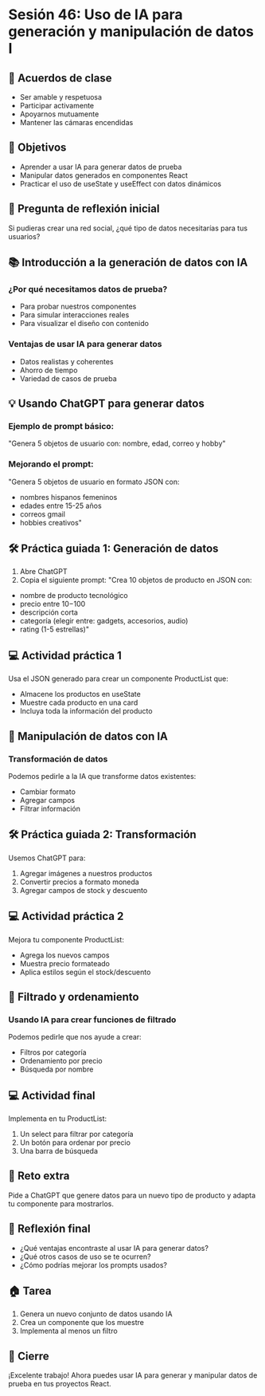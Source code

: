# Sesión 46: Uso de IA para generación y manipulación de datos I

## 🤝 Acuerdos de clase
- Ser amable y respetuosa
- Participar activamente
- Apoyarnos mutuamente
- Mantener las cámaras encendidas

## 🎯 Objetivos
- Aprender a usar IA para generar datos de prueba
- Manipular datos generados en componentes React
- Practicar el uso de useState y useEffect con datos dinámicos

## 🤔 Pregunta de reflexión inicial
Si pudieras crear una red social, ¿qué tipo de datos necesitarías para tus usuarios?

## 📚 Introducción a la generación de datos con IA

### ¿Por qué necesitamos datos de prueba?
- Para probar nuestros componentes
- Para simular interacciones reales
- Para visualizar el diseño con contenido

### Ventajas de usar IA para generar datos
- Datos realistas y coherentes
- Ahorro de tiempo
- Variedad de casos de prueba

## 💡 Usando ChatGPT para generar datos

### Ejemplo de prompt básico:
"Genera 5 objetos de usuario con: nombre, edad, correo y hobby"

### Mejorando el prompt:
"Genera 5 objetos de usuario en formato JSON con:
- nombres hispanos femeninos
- edades entre 15-25 años
- correos gmail
- hobbies creativos"

## 🛠️ Práctica guiada 1: Generación de datos

1. Abre ChatGPT
2. Copia el siguiente prompt:
"Crea 10 objetos de producto en JSON con:
- nombre de producto tecnológico
- precio entre $10-$100
- descripción corta
- categoría (elegir entre: gadgets, accesorios, audio)
- rating (1-5 estrellas)"

## 💻 Actividad práctica 1
Usa el JSON generado para crear un componente ProductList que:
- Almacene los productos en useState
- Muestre cada producto en una card
- Incluya toda la información del producto

## 🔄 Manipulación de datos con IA

### Transformación de datos
Podemos pedirle a la IA que transforme datos existentes:
- Cambiar formato
- Agregar campos
- Filtrar información

## 🛠️ Práctica guiada 2: Transformación

Usemos ChatGPT para:
1. Agregar imágenes a nuestros productos
2. Convertir precios a formato moneda
3. Agregar campos de stock y descuento

## 💻 Actividad práctica 2
Mejora tu componente ProductList:
- Agrega los nuevos campos
- Muestra precio formateado
- Aplica estilos según el stock/descuento

## 🎨 Filtrado y ordenamiento

### Usando IA para crear funciones de filtrado
Podemos pedirle que nos ayude a crear:
- Filtros por categoría
- Ordenamiento por precio
- Búsqueda por nombre

## 💻 Actividad final
Implementa en tu ProductList:
1. Un select para filtrar por categoría
2. Un botón para ordenar por precio
3. Una barra de búsqueda

## 🌟 Reto extra
Pide a ChatGPT que genere datos para un nuevo tipo de producto y adapta tu componente para mostrarlos.

## 📝 Reflexión final
- ¿Qué ventajas encontraste al usar IA para generar datos?
- ¿Qué otros casos de uso se te ocurren?
- ¿Cómo podrías mejorar los prompts usados?

## 🏠 Tarea
1. Genera un nuevo conjunto de datos usando IA
2. Crea un componente que los muestre
3. Implementa al menos un filtro

## 👋 Cierre
¡Excelente trabajo! Ahora puedes usar IA para generar y manipular datos de prueba en tus proyectos React.